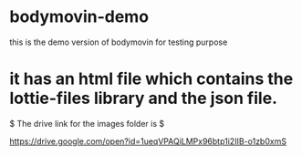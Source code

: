 # bodymovin-demo
this is the demo version of bodymovin for testing purpose
# it has an html file which contains the lottie-files library and the json file.


$ The drive link for the images folder is $ 

https://drive.google.com/open?id=1ueqVPAQiLMPx96btp1i2IIB-o1zb0xmS

